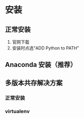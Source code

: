 # 安装

## 正常安装

1. 官网下载
2. 安装时点选“ADD Python to PATH”

## Anaconda 安装（推荐）

## 多版本共存解决方案

### 正常安装

### virtualenv



